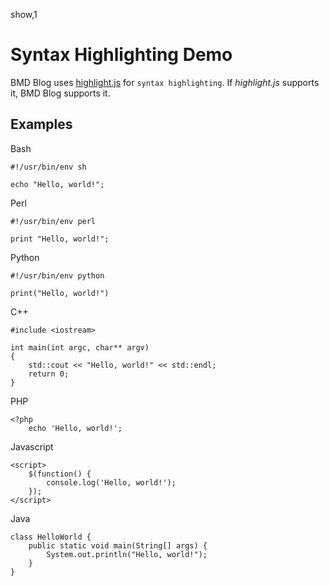 show,1
# Syntax Highlighting Demo

BMD Blog uses [highlight.js](https://github.com/isagalaev/highlight.js) for `syntax highlighting`. If *highlight.js* supports it, BMD Blog supports it.

## Examples

Bash
```
#!/usr/bin/env sh

echo "Hello, world!";
```

Perl
```
#!/usr/bin/env perl

print "Hello, world!";
```

Python
```
#!/usr/bin/env python

print("Hello, world!")
```

C++
```
#include <iostream>

int main(int argc, char** argv)
{
    std::cout << "Hello, world!" << std::endl;
    return 0;
}
```

PHP
```
<?php
    echo 'Hello, world!';
```

Javascript
```
<script>
    $(function() {
        console.log('Hello, world!');
    });
</script>
```

Java
```
class HelloWorld {
    public static void main(String[] args) {
        System.out.println("Hello, world!");
    }
}

```